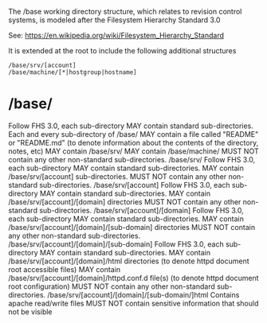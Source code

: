 The /base working directory structure, which relates to revision control systems, is modeled after the Filesystem Hierarchy Standard 3.0

See: https://en.wikipedia.org/wiki/Filesystem_Hierarchy_Standard

It is extended at the root to include the following additional structures

    /base/srv/[account]
    /base/machine/[*|hostgroup|hostname]

# /base/
Follow FHS 3.0, each sub-directory MAY contain standard sub-directories.
Each and every sub-directory of /base/ MAY contain a file called "README" or "README.md" (to denote information about the contents of the directory, notes, etc)
MAY contain /base/srv/
MAY contain /base/machine/
MUST NOT contain any other non-standard sub-directories.
/base/srv/
Follow FHS 3.0, each sub-directory MAY contain standard sub-directories.
MAY contain /base/srv/[account] sub-directories.
MUST NOT contain any other non-standard sub-directories.
/base/srv/[account]
Follow FHS 3.0, each sub-directory MAY contain standard sub-directories.
MAY contain /base/srv/[account]/[domain] directories
MUST NOT contain any other non-standard sub-directories.
/base/srv/[account]/[domain]
Follow FHS 3.0, each sub-directory MAY contain standard sub-directories.
MAY contain /base/srv/[account]/[domain]/[sub-domain] directories
MUST NOT contain any other non-standard sub-directories.
/base/srv/[account]/[domain]/[sub-domain]
Follow FHS 3.0, each sub-directory MAY contain standard sub-directories.
MAY contain /base/srv/[account]/[domain]/html directories (to denote httpd document root accessible files)
MAY contain /base/srv/[account]/[domain]/httpd.conf.d file(s) (to denote httpd document root configuration)
MUST NOT contain any other non-standard sub-directories.
/base/srv/[account]/[domain]/[sub-domain/]html
Contains apache read/write files
MUST NOT contain sensitive information that should not be visible
